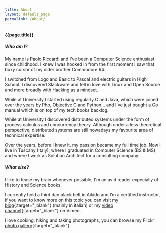 ```yaml
---
title: About
layout: default_page
permalink: /About/
---
```

#### {{page.title}}

##### Who am I?

My name is Paolo Riccardi and I've been a Computer Science enthusiast since childhood.
I knew I was hooked in from the first moment I saw that boxy cursor of my older brother Commodore 64. 

I switched from Logo and Basic to Pascal and electric guitars in High School. I discovered Slackware and fell in love with Linux and Open Source and more broadly with Hacking as a mindset. 

While at University I started using regularly C and Java, which were joined over the years by Php, Objective C and Python... and I've just bought a Go manual which is on top of my tech books backlog. 

While at University I discovered distributed systems under the form of process calculus and concurrency theory. Although under a less theoretical perspective, distributed systems are still nowadays my favourite area of technical expertise.

Over the years, before I knew it, my passion became my full time job.
Now I live in Tuscany (Italy), where I graduated in Computer Science (BS & MS) and where I work as Solution Architect for a consulting company. 

##### What else?

I like to tease my brain whenever possible, I'm an avid reader expecially of History and Science books. 

I currently hold a third dan black belt in Aikido and I’m a certified instructor, if you want to know more on this topic you can visit my [blog](http://www.kinonagare.it){:target="_blank"} (mainly in italian) or my [video channel](https://vimeo.com/kinonagare){:target="_blank"} on Vimeo.

I love cooking, hiking and taking photographs, you can browse my Flickr [photo gallery](https://www.flickr.com/photos/priccardi/){:target="_blank"}.


